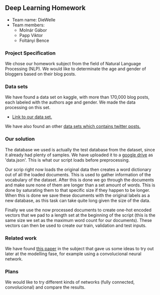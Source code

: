 ## Deep Learning Homework

- Team name: DieWelle
- Team members:
    - Molnár Gábor
    - Papp Viktor
    - Foltányi Bence

### Project Specification

We chose our homework subject from the field of Natural Language Processing (NLP). We would like to determinate the age and gender of bloggers based on their blog posts.

### Data sets

We have found a data set on kaggle, with more than 170,000 blog posts, each labeled with the authors age and gender. We made the data processing on this set.

- [Link to our data set.](https://www.kaggle.com/tomlisankie/blog-posts-labeled-with-age-and-gender/)

We have also found an other [data sets which contains twitter posts.](https://www.kaggle.com/s1m0n38/twitter-text-and-gender/version/1)

### Our solution
The database we used is actually the test database from the dataset, since it already had plenty of samples. We have uploaded it to a [google drive](https://drive.google.com/drive/folders/1W9bwUnqgRu7ZzjSONEh-AsJmdULVaeln) as 'data.json'. This is what our script loads before preprocessing.

Our scrip right now loads the original data then creates a word dictionary out of all the loaded documents. This is used to gather information of the vocabulary of the dataset. After this is done we go through the documents and make sure none of them are longer than a set amount of words. This is done by saturating them to that specific size if they happen to be longer.
When this is done we save these documents with the original labels as a new database, as this task can take quite long given the size of the data.

Finally we use the now processed documents to create one-hot encoded vectors that we pad to a length set at the beginning of the script (this is the same size we set as the maximum word count for our documents).
These vectors can then be used to create our train, validation and test inputs.

### Related work

We have found [this paper](https://cs224d.stanford.edu/reports/BartleAric.pdf) in the subject that gave us some ideas to try out later at the modelling fase, for example using a convolucional neural network.

### Plans

We would like to try different kinds of networks (fully connected, convolucional) and compare the results.


